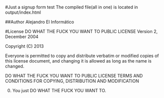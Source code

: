 #Just a signup form test
The compiled file(all in one) is located in output/index.html

##Author
Alejandro El Informático

#License
DO WHAT THE FUCK YOU WANT TO PUBLIC LICENSE
Version 2, December 2004

Copyright (C) 2013

Everyone is permitted to copy and distribute verbatim or modified
copies of this license document, and changing it is allowed as long
as the name is changed.

DO WHAT THE FUCK YOU WANT TO PUBLIC LICENSE
TERMS AND CONDITIONS FOR COPYING, DISTRIBUTION AND MODIFICATION

 0. You just DO WHAT THE FUCK YOU WANT TO.
